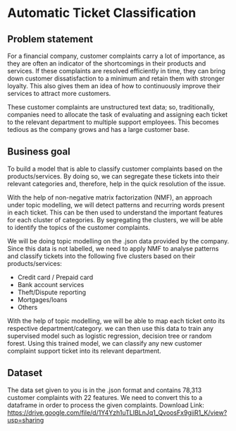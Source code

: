 # Automatic Ticket Classification

## Problem statement
For a financial company, customer complaints carry a lot of importance, as they are often an indicator of the shortcomings in their products and services. If these complaints are resolved efficiently in time, they can bring down customer dissatisfaction to a minimum and retain them with stronger loyalty. This also gives them an idea of how to continuously improve their services to attract more customers. 

These customer complaints are unstructured text data; so, traditionally, companies need to allocate the task of evaluating and assigning each ticket to the relevant department to multiple support employees. This becomes tedious as the company grows and has a large customer base.


## Business goal
To build a model that is able to classify customer complaints based on the products/services. By doing so, we can segregate these tickets into their relevant categories and, therefore, help in the quick resolution of the issue.

With the help of non-negative matrix factorization (NMF), an approach under topic modelling, we will detect patterns and recurring words present in each ticket. This can be then used to understand the important features for each cluster of categories. By segregating the clusters, we will be able to identify the topics of the customer complaints. 

We will be doing topic modelling on the .json data provided by the company. Since this data is not labelled, we need to apply NMF to analyse patterns and classify tickets into the following five clusters based on their products/services:

- Credit card / Prepaid card
- Bank account services
- Theft/Dispute reporting
- Mortgages/loans
- Others 

With the help of topic modelling, we will be able to map each ticket onto its respective department/category. we can then use this data to train any supervised model such as logistic regression, decision tree or random forest. Using this trained model, we can classify any new customer complaint support ticket into its relevant department.
 

## Dataset
The data set given to you is in the .json format and contains 78,313 customer complaints with 22 features. We need to convert this to a dataframe in order to process the given complaints.
Download Link: https://drive.google.com/file/d/1Y4Yzh1uTLIBLnJq1_QvoosFx9giiR1_K/view?usp=sharing

 

